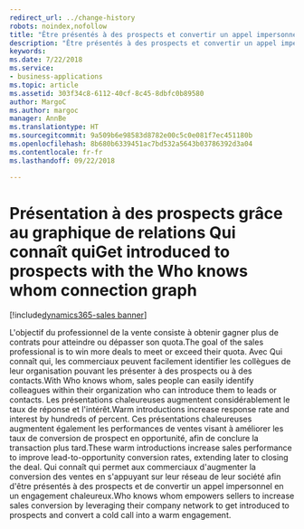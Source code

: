 ```yaml
---
redirect_url: ../change-history
robots: noindex,nofollow
title: "Être présentés à des prospects et convertir un appel impersonnel en un engagement chaleureux avec le graphique de relations Qui connaît qui"
description: "Être présentés à des prospects et convertir un appel impersonnel en un engagement chaleureux avec le graphique de relations Qui connaît qui"
keywords: 
ms.date: 7/22/2018
ms.service:
- business-applications
ms.topic: article
ms.assetid: 303f34c8-6112-40cf-8c45-8dbfc0b89580
author: MargoC
ms.author: margoc
manager: AnnBe
ms.translationtype: HT
ms.sourcegitcommit: 9a509b6e98583d8782e00c5c0e081f7ec451180b
ms.openlocfilehash: 8b680b6339451ac7bd532a5643b03786392d3a04
ms.contentlocale: fr-fr
ms.lasthandoff: 09/22/2018

---
```


# <a name="get-introduced-to-prospects-with-the-who-knows-whom-connection-graph"></a><span data-ttu-id="b78f6-103">Présentation à des prospects grâce au graphique de relations Qui connaît qui</span><span class="sxs-lookup"><span data-stu-id="b78f6-103">Get introduced to prospects with the Who knows whom connection graph</span></span>

[!include[dynamics365-sales banner](../includes/dynamics365-sales.md)]





<span data-ttu-id="b78f6-104">L'objectif du professionnel de la vente consiste à obtenir gagner plus de contrats pour atteindre ou dépasser son quota.</span><span class="sxs-lookup"><span data-stu-id="b78f6-104">The goal of the sales professional is to win more deals to meet or exceed their quota.</span></span>  <span data-ttu-id="b78f6-105">Avec Qui connaît qui, les commerciaux peuvent facilement identifier les collègues de leur organisation pouvant les présenter à des prospects ou à des contacts.</span><span class="sxs-lookup"><span data-stu-id="b78f6-105">With Who knows whom, sales people can easily identify colleagues within their organization who can introduce them to leads or contacts.</span></span>  <span data-ttu-id="b78f6-106">Les présentations chaleureuses augmentent considérablement le taux de réponse et l'intérêt.</span><span class="sxs-lookup"><span data-stu-id="b78f6-106">Warm introductions increase response rate and interest by hundreds of percent.</span></span>  <span data-ttu-id="b78f6-107">Ces présentations chaleureuses augmentent également les performances de ventes visant à améliorer les taux de conversion de prospect en opportunité, afin de conclure la transaction plus tard.</span><span class="sxs-lookup"><span data-stu-id="b78f6-107">These warm introductions increase sales performance to improve lead-to-opportunity conversion rates, extending later to closing the deal.</span></span>  <span data-ttu-id="b78f6-108">Qui connaît qui permet aux commerciaux d'augmenter la conversion des ventes en s'appuyant sur leur réseau de leur société afin d'être présentés à des prospects et de convertir un appel impersonnel en un engagement chaleureux.</span><span class="sxs-lookup"><span data-stu-id="b78f6-108">Who knows whom empowers sellers to increase sales conversion by leveraging their company network to get introduced to prospects and convert a cold call into a warm engagement.</span></span>

